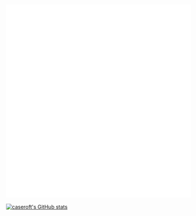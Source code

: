 ![Metrics](https://github.com/caseroft/caseroft/blob/main/github-metrics.svg)


[![caseroft's GitHub stats](https://github-readme-stats.vercel.app/api?username=caseroft)](https://github.com/anuraghazra/github-readme-stats)


